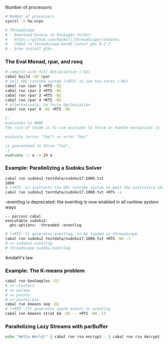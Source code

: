 Number of processors

```bash
# Number of processors
sysctl -n hw.ncpu

# ThreadScope
# - Download binary to Packages folder:
#   https://github.com/haskell/ThreadScope/releases
#   chmod +x threadscope.macOS-latest.ghc-9.2.2
# - brew install gtk+
```

### The Eval Monad, rpar, and rseq

```bash
# compile with full Optimisation (-O2)
cabal build -O2 rpar
# tell GHC runtime system (+RTS) to use two cores (-N2)
cabal run rpar 1 +RTS -N2
cabal run rpar 2 +RTS -N2
cabal run rpar 3 +RTS -N2
cabal run rpar 4 +RTS -N2
# alternatively, to force Optimisation
cabal run rpar 4 -O2 +RTS -N2
```

```haskell
{-
evaluates to WHNF
The rule of thumb is to use evaluate to force or handle exceptions in lazy values.

evaluate (error "foo") >> error "bar"

is guaranteed to throw "foo".
-}
evaluate :: a -> IO a
```

### Example: Parallelizing a Sudoku Solver

```bash
cabal run sudoku1 testdata/sudoku17.1000.txt
1000
# (+RTS -s) instructs the GHC runtime system to emit the statistics shown.
cabal run sudoku1 testdata/sudoku17.1000.txt +RTS -s
```

-eventlog is deprecated: the eventlog is now enabled in all runtime system ways

```cabal
-- parconc.cabal
executable sudoku2:
  ghc-options: -threaded -eventlog
```

```bash
# (+RTS -l) generates eventlog, to be loaded in threadscope
cabal run sudoku2 testdata/sudoku17.1000.txt +RTS -N2 -l
# => sudoku2.eventlog
# threadscope sudoku.eventlog
```

Amdahl's law

### Example: The K-means problem

```bash
cabal run GenSamples -O2
# => clusters
# => params
# => points
# => points.bin
cabal run kmeans seq -O2
# (+RTS -lf) generates spark events in eventlog
cabal run kmeans strat 64 -O2 -- +RTS -N4 -lf
```

### Parallelizing Lazy Streams with parBuffer

```bash
echo "Hello World!" | cabal run rsa encrypt - | cabal run rsa decrypt -
```
